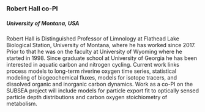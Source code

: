 ### **Robert Hall** co-PI
##### University of Montana, USA

Robert Hall is Distinguished Professor of Limnology at Flathead Lake Biological Station, University of Montana, where he has worked since 2017.  Prior to that he was on the faculty at University of Wyoming where he started in 1998. Since graduate school at University of Georgia he has been interested in aquatic carbon and nitrogen cycling. Current work links process models to long-term riverine oxygen time series, statistical modeling of biogeochemical fluxes, models for isotope tracers, and dissolved organic and inorganic carbon dynamics. Work as a co-PI on the SUBSEA project will include models for particle export fit to optically sensed particle depth distributions and carbon oxygen stoichiometry of metabolism.
